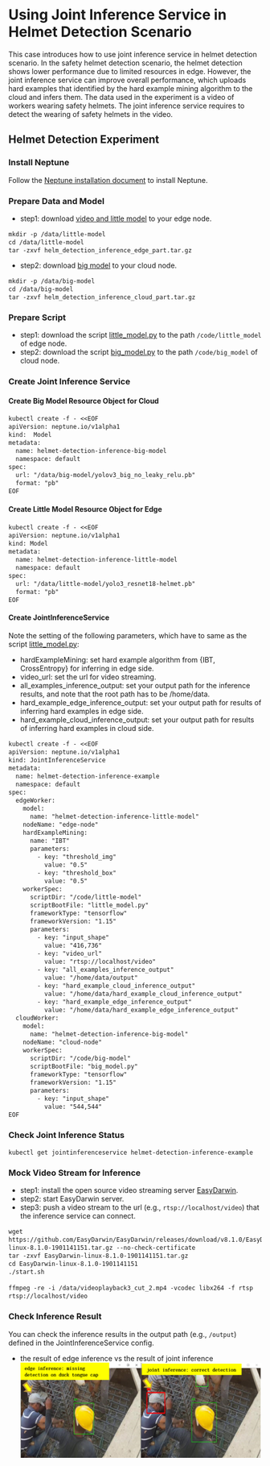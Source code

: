 # Using Joint Inference Service in Helmet Detection Scenario 

This case introduces how to use joint inference service in helmet detection scenario. 
In the safety helmet detection scenario, the helmet detection shows lower performance due to limited resources in edge. 
However, the joint inference service can improve overall performance, which uploads hard examples that identified by the hard example mining algorithm to the cloud and infers them.
The data used in the experiment is a video of workers wearing safety helmets. 
The joint inference service requires to detect the wearing of safety helmets in the video. 

## Helmet Detection Experiment

### Install Neptune

Follow the [Neptune installation document](docs/setup/install.md) to install Neptune.
 
### Prepare Data and Model

* step1: download [video and little model](TOFILLED) to your edge node.

```
mkdir -p /data/little-model
cd /data/little-model
tar -zxvf helm_detection_inference_edge_part.tar.gz
```

* step2: download [big model](TOFILLED) to your cloud node.

```
mkdir -p /data/big-model
cd /data/big-model
tar -zxvf helm_detection_inference_cloud_part.tar.gz
```

### Prepare Script

* step1: download the script [little_model.py](/examples/helmet_detection_inference/little_model/little_model.py) to the path `/code/little_model` of edge node.  
* step2: download the script [big_model.py](/examples/helmet_detection_inference/big_model/big_model.py) to the path `/code/big_model` of cloud node.

### Create Joint Inference Service 

#### Create Big Model Resource Object for Cloud

```
kubectl create -f - <<EOF
apiVersion: neptune.io/v1alpha1
kind:  Model
metadata:
  name: helmet-detection-inference-big-model
  namespace: default
spec:
  url: "/data/big-model/yolov3_big_no_leaky_relu.pb"
  format: "pb"
EOF
```

#### Create Little Model Resource Object for Edge

```
kubectl create -f - <<EOF
apiVersion: neptune.io/v1alpha1
kind: Model
metadata:
  name: helmet-detection-inference-little-model
  namespace: default
spec:
  url: "/data/little-model/yolo3_resnet18-helmet.pb"
  format: "pb"
EOF
```

#### Create JointInferenceService 

Note the setting of the following parameters, which have to same as the script [little_model.py](/examples/helmet_detection_inference/little_model/little_model.py):
- hardExampleMining: set hard example algorithm from {IBT, CrossEntropy} for inferring in edge side.
- video_url: set the url for video streaming. 
- all_examples_inference_output: set your output path for the inference results, and note that the root path has to be /home/data.
- hard_example_edge_inference_output: set your output path for results of inferring hard examples in edge side.
- hard_example_cloud_inference_output: set your output path for results of inferring hard examples in cloud side.

```
kubectl create -f - <<EOF
apiVersion: neptune.io/v1alpha1
kind: JointInferenceService
metadata:
  name: helmet-detection-inference-example
  namespace: default
spec:
  edgeWorker:
    model:
      name: "helmet-detection-inference-little-model"
    nodeName: "edge-node"
    hardExampleMining:
      name: "IBT"
      parameters:
        - key: "threshold_img"
          value: "0.5"
        - key: "threshold_box"
          value: "0.5"
    workerSpec:
      scriptDir: "/code/little-model"
      scriptBootFile: "little_model.py"
      frameworkType: "tensorflow"
      frameworkVersion: "1.15"
      parameters:
        - key: "input_shape"
          value: "416,736"
        - key: "video_url"
          value: "rtsp://localhost/video"
        - key: "all_examples_inference_output"
          value: "/home/data/output"
        - key: "hard_example_cloud_inference_output"
          value: "/home/data/hard_example_cloud_inference_output"
        - key: "hard_example_edge_inference_output"
          value: "/home/data/hard_example_edge_inference_output"
  cloudWorker:
    model:
      name: "helmet-detection-inference-big-model"
    nodeName: "cloud-node"
    workerSpec:
      scriptDir: "/code/big-model"
      scriptBootFile: "big_model.py"
      frameworkType: "tensorflow"
      frameworkVersion: "1.15"
      parameters:
        - key: "input_shape"
          value: "544,544"
EOF
```

### Check Joint Inference Status

```
kubectl get jointinferenceservice helmet-detection-inference-example
```

### Mock Video Stream for Inference

* step1: install the open source video streaming server [EasyDarwin](https://github.com/EasyDarwin/EasyDarwin/tree/dev).
* step2: start EasyDarwin server.
* step3: push a video stream to the url (e.g., `rtsp://localhost/video`) that the inference service can connect.

```
wget https://github.com/EasyDarwin/EasyDarwin/releases/download/v8.1.0/EasyDarwin-linux-8.1.0-1901141151.tar.gz --no-check-certificate
tar -zxvf EasyDarwin-linux-8.1.0-1901141151.tar.gz
cd EasyDarwin-linux-8.1.0-1901141151
./start.sh

ffmpeg -re -i /data/videoplayback3_cut_2.mp4 -vcodec libx264 -f rtsp rtsp://localhost/video
```

### Check Inference Result

You can check the inference results in the output path (e.g., `/output`) defined in the JointInferenceService config.
* the result of edge inference vs the result of joint inference
![](images/inference-result.png)

